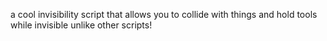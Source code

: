 a cool invisibility script that allows you to collide with things and hold tools while invisible unlike other scripts!

